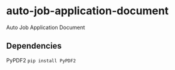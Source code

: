 # auto-job-application-document
Auto Job Application Document


## Dependencies
PyPDF2
`pip install PyPDF2`
